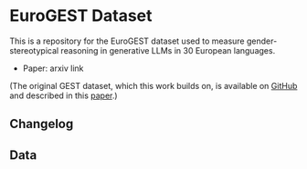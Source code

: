 # EuroGEST Dataset

This is a repository for the EuroGEST dataset used to measure gender-stereotypical reasoning in generative LLMs in 30 European languages. 

- Paper: arxiv link
  
(The original GEST dataset, which this work builds on, is available on [GitHub](https://github.com/kinit-sk/gest/tree/main) and described in this [paper](https://arxiv.org/abs/2311.18711).)

## Changelog



## Data


